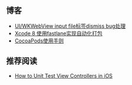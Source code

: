 ## 博客
* [UI/WKWebView input file标签dismiss bug处理](http://www.jianshu.com/p/6dfa8a2ee97e)
* [Xcode 8 使用fastlane实现自动化打包](http://www.jianshu.com/p/737486ad8408)
* [CocoaPods使用手则](http://www.cnblogs.com/ouyangfang/p/4173544.html) 

## 推荐阅读
* [How to Unit Test View Controllers in iOS](https://www.youtube.com/watch?v=rqh6MLzKonY&t=991s)
